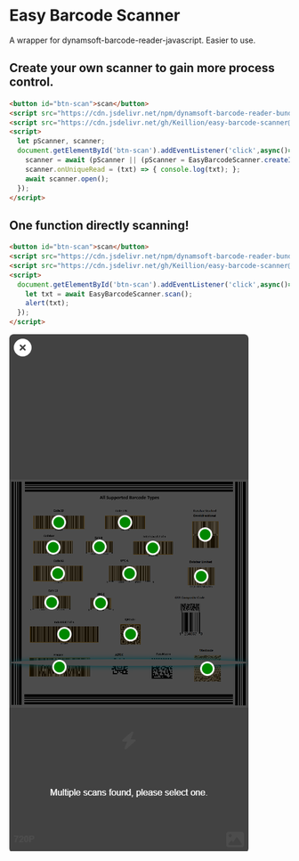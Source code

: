 # Easy Barcode Scanner
A wrapper for dynamsoft-barcode-reader-javascript. Easier to use.

## Create your own scanner to gain more process control.
```html
<button id="btn-scan">scan</button>
<script src="https://cdn.jsdelivr.net/npm/dynamsoft-barcode-reader-bundle@10.2.1000/dist/dbr.bundle.js"></script>
<script src="https://cdn.jsdelivr.net/gh/Keillion/easy-barcode-scanner@10.2.1000/dist/easy-barcode-scanner.js"></script>
<script>
  let pScanner, scanner;
  document.getElementById('btn-scan').addEventListener('click',async()=>{
    scanner = await (pScanner || (pScanner = EasyBarcodeScanner.createInstance()));
    scanner.onUniqueRead = (txt) => { console.log(txt); };
    await scanner.open();
  });
</script>
```

## One function directly scanning!
```html
<button id="btn-scan">scan</button>
<script src="https://cdn.jsdelivr.net/npm/dynamsoft-barcode-reader-bundle@10.2.1000/dist/dbr.bundle.js"></script>
<script src="https://cdn.jsdelivr.net/gh/Keillion/easy-barcode-scanner@10.2.1000/dist/easy-barcode-scanner.js"></script>
<script>
  document.getElementById('btn-scan').addEventListener('click',async()=>{
    let txt = await EasyBarcodeScanner.scan();
    alert(txt);
  });
</script>
```
![One function directly scanning](./one-func-direct-scan.png)
